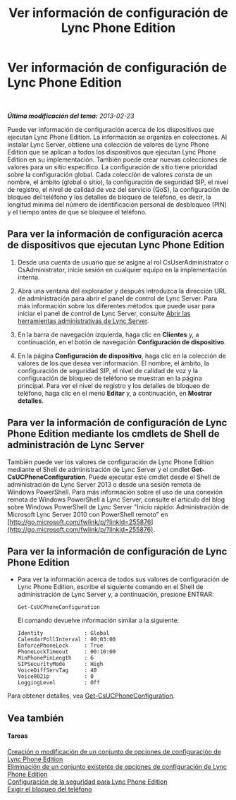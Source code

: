 ﻿---
title: Ver información de configuración de Lync Phone Edition
TOCTitle: Ver información de configuración de Lync Phone Edition
ms:assetid: 15f94478-651f-4063-9918-6a059f98df16
ms:mtpsurl: https://technet.microsoft.com/es-es/library/JJ687976(v=OCS.15)
ms:contentKeyID: 49888899
ms.date: 01/07/2017
mtps_version: v=OCS.15
ms.translationtype: HT
---

# Ver información de configuración de Lync Phone Edition

 

_**Última modificación del tema:** 2013-02-23_

Puede ver información de configuración acerca de los dispositivos que ejecutan Lync Phone Edition. La información se organiza en colecciones. Al instalar Lync Server, obtiene una colección de valores de Lync Phone Edition que se aplican a todos los dispositivos que ejecutan Lync Phone Edition en su implementación. También puede crear nuevas colecciones de valores para un sitio específico. La configuración de sitio tiene prioridad sobre la configuración global. Cada colección de valores consta de un nombre, el ámbito (global o sitio), la configuración de seguridad SIP, el nivel de registro, el nivel de calidad de voz del servicio (QoS), la configuración de bloqueo del teléfono y los detalles de bloqueo de teléfono, es decir, la longitud mínima del número de identificación personal de desbloqueo (PIN) y el tiempo antes de que se bloquee el teléfono.

## Para ver la información de configuración acerca de dispositivos que ejecutan Lync Phone Edition

1.  Desde una cuenta de usuario que se asigne al rol CsUserAdministrator o CsAdministrator, inicie sesión en cualquier equipo en la implementación interna.

2.  Abra una ventana del explorador y después introduzca la dirección URL de administración para abrir el panel de control de Lync Server. Para más información sobre los diferentes métodos que puede usar para iniciar el panel de control de Lync Server, consulte [Abrir las herramientas administrativas de Lync Server](lync-server-2013-open-lync-server-administrative-tools.md).

3.  En la barra de navegación izquierda, haga clic en **Clientes** y, a continuación, en el botón de navegación **Configuración de dispositivo**.

4.  En la página **Configuración de dispositivo**, haga clic en la colección de valores de los que desea ver información. El nombre, el ámbito, la configuración de seguridad SIP, el nivel de calidad de voz y la configuración de bloqueo de teléfono se muestran en la página principal. Para ver el nivel de registro y los detalles de bloqueo de teléfono, haga clic en el menú **Editar** y, a continuación, en **Mostrar detalles**.

## Para ver la información de configuración de Lync Phone Edition mediante los cmdlets de Shell de administración de Lync Server

También puede ver los valores de configuración de Lync Phone Edition mediante el Shell de administración de Lync Server y el cmdlet **Get-CsUCPhoneConfiguration**. Puede ejecutar este cmdlet desde el Shell de administración de Lync Server 2013 o desde una sesión remota de Windows PowerShell. Para más información sobre el uso de una conexión remota de Windows PowerShell a Lync Server, consulte el artículo del blog sobre Windows PowerShell de Lync Server "Inicio rápido: Administración de Microsoft Lync Server 2010 con PowerShell remoto" en [http://go.microsoft.com/fwlink/p/?linkId=255876](http://go.microsoft.com/fwlink/p/?linkid=255876).

## Para ver la información de configuración de Lync Phone Edition

  - Para ver la información acerca de todos sus valores de configuración de Lync Phone Edition, escribe el siguiente comando en el Shell de administración de Lync Server y, a continuación, presione ENTRAR:
    
        Get-CsUCPhoneConfiguration
    
    El comando devuelve información similar a la siguiente:
    
        Identity             : Global
        CalendarPollInterval : 00:03:00
        EnforcePhoneLock     : True
        PhoneLockTimeout     : 00:10:00
        MinPhonePinLength    : 6
        SIPSecurityMode      : High
        VoiceDiffServTag     : 40
        Voice8021p           : 0
        LoggingLevel         : Off

Para obtener detalles, vea [Get-CsUCPhoneConfiguration](get-csucphoneconfiguration.md).

## Vea también

#### Tareas

[Creación o modificación de un conjunto de opciones de configuración de Lync Phone Edition](lync-server-2013-create-or-modify-a-collection-of-lync-phone-edition-configuration-settings.md)  
[Eliminación de un conjunto existente de opciones de configuración de Lync Phone Edition](lync-server-2013-delete-an-existing-collection-of-lync-phone-edition-configuration-settings.md)  
[Configuración de la seguridad para Lync Phone Edition](lync-server-2013-configure-security-settings-for-lync-phone-edition.md)  
[Exigir el bloqueo del teléfono](lync-server-2013-enforce-phone-locking.md)

